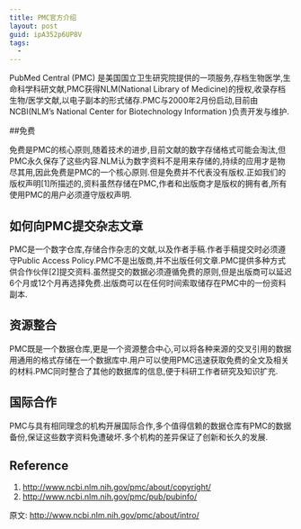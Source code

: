 ```yaml
---
title: PMC官方介绍
layout: post
guid: ipA352p6UP8V
tags:
  - 
---
```


PubMed Central (PMC) 是美国国立卫生研究院提供的一项服务,存档生物医学,生命科学科研文献,PMC获得NLM(National Library of Medicine)的授权,收录存档生物/医学文献,以电子副本的形式储存.PMC与2000年2月份启动,目前由NCBI(NLM’s National Center for Biotechnology Information )负责开发与维护.

 

##免费

免费是PMC的核心原则,随着技术的进步,目前文献的数字存储格式可能会淘汰,但PMC永久保存了这些内容.NLM认为数字资料不是用来存储的,持续的应用才是物尽其用,因此免费是PMC的一个核心原则.但是免费并不代表没有版权.正如我们的版权声明[1]所描述的,资料虽然存储在PMC,作者和出版商才是版权的拥有者,所有使用PMC的用户必须遵守版权声明.

## 如何向PMC提交杂志文章

PMC是一个数字仓库,存储合作杂志的文献,以及作者手稿.作者手稿提交时必须遵守Public Access Policy.PMC不是出版商,并不出版任何文章.PMC提供多种方式供合作伙伴[2]提交资料.虽然提交的数据必须遵循免费的原则,但是出版商可以延迟6个月或12个月再选择免费.出版商可以在任何时间索取储存在PMC中的一份资料副本.

## 资源整合

PMC既是一个数据仓库,更是一个资源整合中心,可以将各种来源的交叉引用的数据用通用的格式存储在一个数据库中.用户可以使用PMC迅速获取免费的全文及相关的材料.PMC同时整合了其他的数据库的信息,便于科研工作者研究及知识扩充.

## 国际合作

PMC与具有相同理念的机构开展国际合作,多个值得信赖的数据仓库有PMC的数据备份,保证这些数字资料免遭破坏.多个机构的差异保证了创新和长久的发展.

## Reference

1. http://www.ncbi.nlm.nih.gov/pmc/about/copyright/
2. http://www.ncbi.nlm.nih.gov/pmc/pub/pubinfo/

原文: http://www.ncbi.nlm.nih.gov/pmc/about/intro/